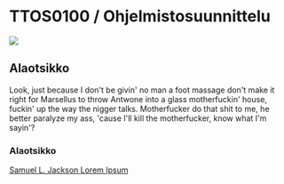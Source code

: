 # TTOS0100 / Ohjelmistosuunnittelu

![](https://i.ytimg.com/vi/Tv4gJexDQVw/hqdefault.jpg)

## Alaotsikko
<!-- start slipsum code -->

Look, just because I don't be givin' no man a foot massage don't make it right for Marsellus to throw Antwone into a glass motherfuckin' house, fuckin' up the way the nigger talks. Motherfucker do that shit to me, he better paralyze my ass, 'cause I'll kill the motherfucker, know what I'm sayin'?

<!-- end slipsum code -->
### Alaotsikko

[Samuel L. Jackson Lorem Ipsum](http://slipsum.com/)
